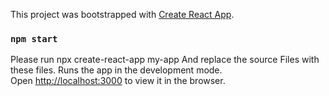 This project was bootstrapped with [Create React App](https://github.com/facebook/create-react-app).

### `npm start`

Please run npx create-react-app my-app
And replace the source Files with these files.
Runs the app in the development mode.<br>
Open [http://localhost:3000](http://localhost:3000) to view it in the browser.

